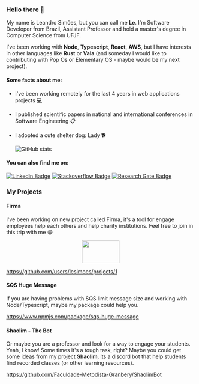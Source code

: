 ### Hello there 👋


My name is Leandro Simões, but you can call me **Le**. I'm Software Developer from Brazil, Assistant Professor and hold a master's degree in Computer Science from UFJF.

I've been working with **Node**, **Typescript**, **React**, **AWS**, but I have interests in other languages like **Rust** or **Vala** (and someday I would like to contributing with Pop Os or Elementary OS - maybe would be my next project). 

#### Some facts about me:

- I've been working remotely for the last 4 years in web applications projects 💻
- I published scientific papers in national and international conferences in Software Engineering 📋
- I adopted a cute shelter dog: Lady 🐕


  ![GitHub stats](https://github-readme-stats.vercel.app/api?username=lesimoes&count_private=true)

#### You can also find me on:

[![Linkedin Badge](https://img.shields.io/badge/-LinkedIn-blue?style=flat-square&logo=Linkedin&logoColor=white&link=https://www.linkedin.com/in/leandro-sim%C3%B5es-msc-98993428/)](https://www.linkedin.com/in/leandro-sim%C3%B5es-msc-98993428/)
[![Stackoverflow Badge](https://img.shields.io/badge/-Stackoverflow-orange?style=flat-square&logo=stackoverflow&logoColor=white&link=https://stackoverflow.com/users/5484299/lesimoes)](https://stackoverflow.com/users/5484299/lesimoes)
[![Research Gate Badge](https://img.shields.io/badge/-ResearchGate-brigthgreen?style=flat-square&logo=ResearchGate&logoColor=white&link=https://www.researchgate.net/profile/Leandro_Simoes3)](https://www.researchgate.net/profile/Leandro_Simoes3)


### My Projects

#### Firma

I've been working on new project called Firma, it's a tool for engage employees help each others and help charity institutions. Feel free to join in this trip with me 😁

<p align="center" >
<img src="https://raw.githubusercontent.com/lesimoes/firma-frontend/main/src/assets/logo.png" width="100" height="60"/>
</p>

https://github.com/users/lesimoes/projects/1


#### SQS Huge Message

If you are having problems with SQS limit message size and working with Node/Typescript, maybe my package could help you. 

https://www.npmjs.com/package/sqs-huge-message


#### Shaolim - The Bot

Or maybe you are a professor and look for a way to engage your students. Yeah, I know! Some times it's a tough task, right? Maybe you could get some ideas from my project **Shaolim**, its a discord bot that help students find recorded classes (or other learning resources).

https://github.com/Faculdade-Metodista-Granbery/ShaolimBot





